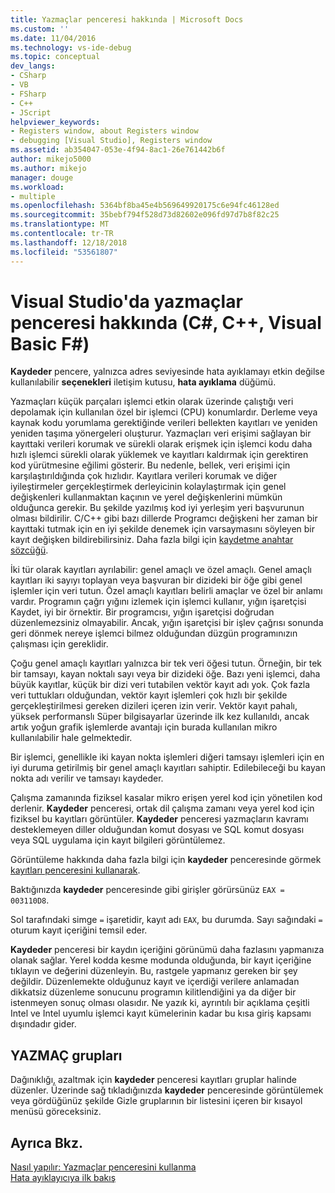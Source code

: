 ```yaml
---
title: Yazmaçlar penceresi hakkında | Microsoft Docs
ms.custom: ''
ms.date: 11/04/2016
ms.technology: vs-ide-debug
ms.topic: conceptual
dev_langs:
- CSharp
- VB
- FSharp
- C++
- JScript
helpviewer_keywords:
- Registers window, about Registers window
- debugging [Visual Studio], Registers window
ms.assetid: ab354047-053e-4f94-8ac1-26e761442b6f
author: mikejo5000
ms.author: mikejo
manager: douge
ms.workload:
- multiple
ms.openlocfilehash: 5364bf8ba45e4b569649920175c6e94fc46128ed
ms.sourcegitcommit: 35bebf794f528d73d82602e096fd97d7b8f82c25
ms.translationtype: MT
ms.contentlocale: tr-TR
ms.lasthandoff: 12/18/2018
ms.locfileid: "53561807"
---
```

# <a name="about-the-registers-window-in-visual-studio-c-c-visual-basic-f"></a>Visual Studio'da yazmaçlar penceresi hakkında (C#, C++, Visual Basic F#)

**Kaydeder** pencere, yalnızca adres seviyesinde hata ayıklamayı etkin değilse kullanılabilir **seçenekleri** iletişim kutusu, **hata ayıklama** düğümü.  
  
 Yazmaçları küçük parçaları işlemci etkin olarak üzerinde çalıştığı veri depolamak için kullanılan özel bir işlemci (CPU) konumlardır. Derleme veya kaynak kodu yorumlama gerektiğinde verileri bellekten kayıtları ve yeniden yeniden taşıma yönergeleri oluşturur. Yazmaçları veri erişimi sağlayan bir kayıttaki verileri korumak ve sürekli olarak erişmek için işlemci kodu daha hızlı işlemci sürekli olarak yüklemek ve kayıtları kaldırmak için gerektiren kod yürütmesine eğilimi gösterir. Bu nedenle, bellek, veri erişimi için karşılaştırıldığında çok hızlıdır. Kayıtlara verileri korumak ve diğer iyileştirmeler gerçekleştirmek derleyicinin kolaylaştırmak için genel değişkenleri kullanmaktan kaçının ve yerel değişkenlerini mümkün olduğunca gerekir. Bu şekilde yazılmış kod iyi yerleşim yeri başvurunun olması bildirilir. C/C++ gibi bazı dillerde Programcı değişkeni her zaman bir kayıttaki tutmak için en iyi şekilde denemek için varsaymasını söyleyen bir kayıt değişken bildirebilirsiniz. Daha fazla bilgi için [kaydetme anahtar sözcüğü](https://msdn.microsoft.com/library/5b66905a-2f7f-4918-bb55-5e66d4bc50f9).  
  
 İki tür olarak kayıtları ayrılabilir: genel amaçlı ve özel amaçlı. Genel amaçlı kayıtları iki sayıyı toplayan veya başvuran bir dizideki bir öğe gibi genel işlemler için veri tutun. Özel amaçlı kayıtları belirli amaçlar ve özel bir anlamı vardır. Programın çağrı yığını izlemek için işlemci kullanır, yığın işaretçisi Kaydet, iyi bir örnektir. Bir programcısı, yığın işaretçisi doğrudan düzenlemezsiniz olmayabilir. Ancak, yığın işaretçisi bir işlev çağrısı sonunda geri dönmek nereye işlemci bilmez olduğundan düzgün programınızın çalışması için gereklidir.  
  
 Çoğu genel amaçlı kayıtları yalnızca bir tek veri öğesi tutun. Örneğin, bir tek bir tamsayı, kayan noktalı sayı veya bir dizideki öğe. Bazı yeni işlemci, daha büyük kayıtlar, küçük bir dizi veri tutabilen vektör kayıt adı yok. Çok fazla veri tuttukları olduğundan, vektör kayıt işlemleri çok hızlı bir şekilde gerçekleştirilmesi gereken dizileri içeren izin verir. Vektör kayıt pahalı, yüksek performanslı Süper bilgisayarlar üzerinde ilk kez kullanıldı, ancak artık yoğun grafik işlemlerde avantajı için burada kullanılan mikro kullanılabilir hale gelmektedir.  
  
 Bir işlemci, genellikle iki kayan nokta işlemleri diğeri tamsayı işlemleri için en iyi duruma getirilmiş bir genel amaçlı kayıtları sahiptir. Edilebileceği bu kayan nokta adı verilir ve tamsayı kaydeder.  
  
 Çalışma zamanında fiziksel kasalar mikro erişen yerel kod için yönetilen kod derlenir. **Kaydeder** penceresi, ortak dil çalışma zamanı veya yerel kod için fiziksel bu kayıtları görüntüler. **Kaydeder** penceresi yazmaçların kavramı desteklemeyen diller olduğundan komut dosyası ve SQL komut dosyası veya SQL uygulama için kayıt bilgileri görüntülemez.  
  
 Görüntüleme hakkında daha fazla bilgi için **kaydeder** penceresinde görmek [kayıtları penceresini kullanarak](../debugger/how-to-use-the-registers-window.md).  
  
 Baktığınızda **kaydeder** penceresinde gibi girişler görürsünüz `EAX = 003110D8`.  
  
 Sol tarafındaki simge `=` işaretidir, kayıt adı `EAX`, bu durumda. Sayı sağındaki `=` oturum kayıt içeriğini temsil eder.  
  
 **Kaydeder** penceresi bir kaydın içeriğini görünümü daha fazlasını yapmanıza olanak sağlar. Yerel kodda kesme modunda olduğunda, bir kayıt içeriğine tıklayın ve değerini düzenleyin. Bu, rastgele yapmanız gereken bir şey değildir. Düzenlemekte olduğunuz kayıt ve içerdiği verilere anlamadan dikkatsiz düzenleme sonucunu programın kilitlendiğini ya da diğer bir istenmeyen sonuç olması olasıdır. Ne yazık ki, ayrıntılı bir açıklama çeşitli Intel ve Intel uyumlu işlemci kayıt kümelerinin kadar bu kısa giriş kapsamı dışındadır gider.  
  
## <a name="register-groups"></a>YAZMAÇ grupları  
 Dağınıklığı, azaltmak için **kaydeder** penceresi kayıtları gruplar halinde düzenler. Üzerinde sağ tıkladığınızda **kaydeder** penceresinde görüntülemek veya gördüğünüz şekilde Gizle gruplarının bir listesini içeren bir kısayol menüsü göreceksiniz.  
  
## <a name="see-also"></a>Ayrıca Bkz.  
 [Nasıl yapılır: Yazmaçlar penceresini kullanma](../debugger/how-to-use-the-registers-window.md)   
 [Hata ayıklayıcıya ilk bakış](../debugger/debugger-feature-tour.md)